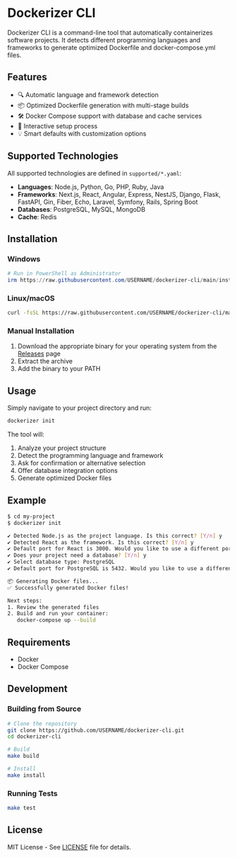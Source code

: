 # Dockerizer CLI

Dockerizer CLI is a command-line tool that automatically containerizes software projects. It detects different programming languages and frameworks to generate optimized Dockerfile and docker-compose.yml files.

## Features

- 🔍 Automatic language and framework detection
- 📦 Optimized Dockerfile generation with multi-stage builds
- 🛠 Docker Compose support with database and cache services
- 🚀 Interactive setup process
- 💡 Smart defaults with customization options

## Supported Technologies

All supported technologies are defined in `supported/*.yaml`:

- **Languages**: Node.js, Python, Go, PHP, Ruby, Java
- **Frameworks**: Next.js, React, Angular, Express, NestJS, Django, Flask, FastAPI, Gin, Fiber, Echo, Laravel, Symfony, Rails, Spring Boot
- **Databases**: PostgreSQL, MySQL, MongoDB
- **Cache**: Redis

## Installation

### Windows
```powershell
# Run in PowerShell as Administrator
irm https://raw.githubusercontent.com/USERNAME/dockerizer-cli/main/install.ps1 | iex
```

### Linux/macOS
```bash
curl -fsSL https://raw.githubusercontent.com/USERNAME/dockerizer-cli/main/install.sh | bash
```

### Manual Installation
1. Download the appropriate binary for your operating system from the [Releases](https://github.com/USERNAME/dockerizer-cli/releases) page
2. Extract the archive
3. Add the binary to your PATH

## Usage

Simply navigate to your project directory and run:

```bash
dockerizer init
```

The tool will:
1. Analyze your project structure
2. Detect the programming language and framework
3. Ask for confirmation or alternative selection
4. Offer database integration options
5. Generate optimized Docker files

## Example

```bash
$ cd my-project
$ dockerizer init

✔ Detected Node.js as the project language. Is this correct? [Y/n] y
✔ Detected React as the framework. Is this correct? [Y/n] y
✔ Default port for React is 3000. Would you like to use a different port? [y/N] n
✔ Does your project need a database? [Y/n] y
✔ Select database type: PostgreSQL
✔ Default port for PostgreSQL is 5432. Would you like to use a different port? [y/N] n

📦 Generating Docker files...
✅ Successfully generated Docker files!

Next steps:
1. Review the generated files
2. Build and run your container:
   docker-compose up --build
```

## Requirements

- Docker
- Docker Compose

## Development

### Building from Source
```bash
# Clone the repository
git clone https://github.com/USERNAME/dockerizer-cli.git
cd dockerizer-cli

# Build
make build

# Install
make install
```

### Running Tests
```bash
make test
```

## License

MIT License - See [LICENSE](LICENSE) file for details. 